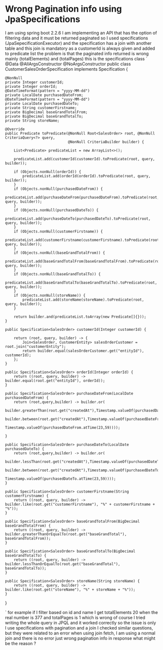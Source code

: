 
# Wrong Pagination info using JpaSpecifications

I am using spring boot 2.2.6
I am implementing an API that has the option of filtering data and it must be returned paginated
so I used specifications (JpaSepecificationExecutor) and the specification has a join with another table
and this join is mandatory as a customerId is always given and added to predicate list
the problem is that the paginated info returned is wrong mainly (totalElements) and (totalPages)
this is the specifications class
`
@Data
@AllArgsConstructor
@NoArgsConstructor
public class CustomerSalesOrderSpecification implements Specification<SalesOrder> {

    @NonNull
    private Integer customerId;
    private Integer orderId;
    @DateTimeFormat(pattern = "yyyy-MM-dd")
    private LocalDate purchasedDateFrom;
    @DateTimeFormat(pattern = "yyyy-MM-dd")
    private LocalDate purchasedDateTo;
    private String customerFirstname;
    private BigDecimal baseGrandTotalFrom;
    private BigDecimal baseGrandTotalTo;
    private String storeName;

    @Override
    public Predicate toPredicate(@NonNull Root<SalesOrder> root, @NonNull CriteriaQuery<?> query,
                                 @NonNull CriteriaBuilder builder) {

        List<Predicate> predicateList = new ArrayList<>();

        predicateList.add(customerId(customerId).toPredicate(root, query, builder));

        if (Objects.nonNull(orderId)) {
            predicateList.add(orderId(orderId).toPredicate(root, query, builder));
        }
        if (Objects.nonNull(purchasedDateFrom)) {
            predicateList.add(purchaseDateFrom(purchasedDateFrom).toPredicate(root, query, builder));
        }
        if (Objects.nonNull(purchasedDateTo)) {
            predicateList.add(purchaseDateTo(purchasedDateTo).toPredicate(root, query, builder));
        }
        if (Objects.nonNull(customerFirstname)) {
            predicateList.add(customerFirstname(customerFirstname).toPredicate(root, query, builder));
        }
        if (Objects.nonNull(baseGrandTotalFrom)) {
            predicateList.add(baseGrandTotalFrom(baseGrandTotalFrom).toPredicate(root, query, builder));
        }
        if (Objects.nonNull(baseGrandTotalTo)) {
            predicateList.add(baseGrandTotalTo(baseGrandTotalTo).toPredicate(root, query, builder));
        }
        if (Objects.nonNull(storeName)) {
            predicateList.add(storeName(storeName).toPredicate(root, query, builder));
        }

        return builder.and(predicateList.toArray(new Predicate[]{}));
    }

    public Specification<SalesOrder> customerId(Integer customerId) {

        return (root, query, builder) -> {
            Join<SalesOrder, CustomerEntity> salesOrderCustomer = root.join("customerEntity");
            return builder.equal(salesOrderCustomer.get("entityId"), customerId);
        };
    }

    public Specification<SalesOrder> orderId(Integer orderId) {
        return ((root, query, builder) -> builder.equal(root.get("entityId"), orderId));
    }

    public Specification<SalesOrder> purchaseDateFrom(LocalDate purchasedDateFrom) {
        return (root,query,builder) -> builder.or(
                builder.greaterThan(root.get("createdAt"),Timestamp.valueOf(purchasedDateFrom.atStartOfDay())),
                builder.between(root.get("createdAt"),Timestamp.valueOf(purchasedDateFrom.atStartOfDay()),
                        Timestamp.valueOf(purchasedDateFrom.atTime(23,59))));

    }

    public Specification<SalesOrder> purchaseDateTo(LocalDate purchasedDateTo) {
        return (root,query,builder) -> builder.or(
                builder.lessThan(root.get("createdAt"),Timestamp.valueOf(purchasedDateTo.atStartOfDay())),
                builder.between(root.get("createdAt"),Timestamp.valueOf(purchasedDateTo.atStartOfDay()),
                        Timestamp.valueOf(purchasedDateTo.atTime(23,59))));
    }

    public Specification<SalesOrder> customerFirstname(String customerFirstname) {
        return ((root, query, builder) -> builder.like(root.get("customerFirstname"), "%" + customerFirstname + "%"));
    }

    public Specification<SalesOrder> baseGrandTotalFrom(BigDecimal baseGrandTotalFrom) {
        return ((root, query, builder) -> builder.greaterThanOrEqualTo(root.get("baseGrandTotal"), baseGrandTotalFrom));
    }

    public Specification<SalesOrder> baseGrandTotalTo(BigDecimal baseGrandTotalTo) {
        return ((root, query, builder) -> builder.lessThanOrEqualTo(root.get("baseGrandTotal"), baseGrandTotalTo));
    }

    public Specification<SalesOrder> storeName(String storeName) {
        return ((root, query, builder) -> builder.like(root.get("storeName"), "%" + storeName + "%"));
    }

}

`
for example if I filter based on id and name I get totalElements 20 when the real number is 377
and totalPages is 1 which is wrong of course
I tried writing the whole query in JPQL and it worked correctly so the issue is only I use specifications
with pagination and a join
I checked similar questions, but they were related to an error when using join fetch, I am using a normal join and there is no error just wrong pagination info in response
what might be the reason ?

        